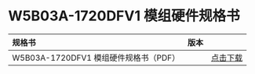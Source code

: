 
# W5B03A-1720DFV1 模组硬件规格书


|    规格书    |   版本   |      |
|:-------|------| ------: |
| W5B03A-1720DFV1 模组硬件规格书（PDF） |   | [点击下载]() |

